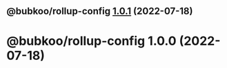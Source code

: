 ## @bubkoo/rollup-config [1.0.1](https://github.com/bubkoo/configs/compare/@bubkoo/rollup-config@1.0.0...@bubkoo/rollup-config@1.0.1) (2022-07-18)

# @bubkoo/rollup-config 1.0.0 (2022-07-18)
